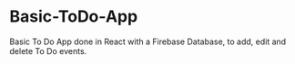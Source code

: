 # Basic-ToDo-App
Basic To Do App done in React with a Firebase Database, to add, edit and delete To Do events.
